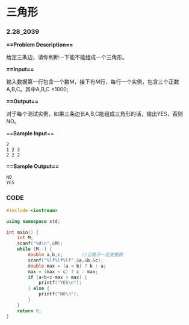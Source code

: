 # 三角形

### 2.28_2039

**==Problem Description==**

给定三条边，请你判断一下能不能组成一个三角形。

**==Input==**

输入数据第一行包含一个数M，接下有M行，每行一个实例，包含三个正数A,B,C。其中A,B,C <1000;

**==Output==**

对于每个测试实例，如果三条边长A,B,C能组成三角形的话，输出YES，否则NO。 

==**Sample Input**==

```
2
1 2 3
2 2 2
```

**==Sample Output==**

```
NO
YES
```

 

### CODE

```CPP
#include <iostream>

using namespace std;

int main() {
    int M;
    scanf("%d\n",&M);
    while (M--) {
        double a,b,c;		//正数不一定是整数
        scanf("%lf%lf%lf",&a,&b,&c);
        double max = (a < b) ? b : a;
        max = (max < c) ? c : max;
        if (a+b+c-max > max) {
            printf("YES\n");
        } else {
            printf("NO\n");
        }
    }
    return 0;
}
```

